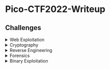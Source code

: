 # Pico-CTF2022-Writeup

## Challenges

<details>
<summary>Web Exploitation</summary>

|Question|Points|
|--------|------|
|[Inspect HTML](./Web%20Exploitation/Inspect%20HTML/)|100|
|[Search source](./Web%20Exploitation/Search%20source/)|100|
|[Forbiden Paths](./Web%20Exploitation/Forbidden%20Paths/)|200|
|[Power Cookie](./Web%20Exploitation/Power%20Cookie/)|200|
|[Roboto Sans](./Web%20Exploitation/Roboto%20Sans/)|200|
|[Secrets](./Web%20Exploitation/Secrets/)|200|
|[SQL Direct](./Web%20Exploitation/SQL%20Direct/)|200|
|[SQLiLite](./Web%20Exploitation/SQLiLite/)|300|

</details>

<details>
<summary>Cryptography</summary>

|Question|Points|
|--------|------|
|[baseic-mod-1](./Cryptography/basic-mod1/)|100|
|[baseic-mod-2](./Cryptography/basic-mod2/)|100|
|[credstuff](./Cryptography/credstuff/)|100|
|[morse-code](./Cryptography/morse-code/)|100|
|[rail-fence](./Cryptography/rail-fence/)|100|
|[substitution0](./Cryptography/substitution0/)|100|
|[substitution1](./Cryptography/substitution1/)|100|
|[substitution2](./Cryptography/substitution2/)|100|
|[transposition-trial](./Cryptography/transposition-trial/)|100|
|[Sum-O-Primes](./Cryptography/Sum-O-Primes/)|400|

</details>

<details>
<summary>Reverse Engineering</summary>

|Question|Points|
|--------|------|
|[file-run1](./Reverse%20Engineering/file-run1/)|100|
|[file-run2](./Reverse%20Engineering/file-run2/)|100|
|[GBD Test Drive](./Reverse%20Engineering/GBD%20Test%20Drive/)|100|
|[patchme.py](./Reverse%20Engineering/patchme.py/)|100|
|[Safe Opener](./Reverse%20Engineering/Safe%20Opener/)|100|
|[unpackme.py](./Reverse%20Engineering/unpackme.py/)|100|
|[bloat.py](./Reverse%20Engineering/bloat.py/)|200|
|[Fresh Java](./Reverse%20Engineering/Fresh%20Java/)|200|
|[BBbbbloat](./Reverse%20Engineering/Bbbbloat/)|300|
|[unpackme](./Reverse%20Engineering/unpackme/)|300|

</details>

<details>
<summary>Forensics</summary>

|Question|Points|
|--------|------|
|[Enhance!](./Forensics/Enhance!/)|100|
|[File types](./Forensics/File%20types/)|100|
|[Lookey here](./Forensics/Lookey%20here/)|100|
|[Packets Primer](./Forensics/Packets%20Primer/)|100|
|[Redaction gone wrong](./Forensics/Redaction%20gone%20wrong/)|100|
|[Sleuthkit Intro](./Forensics/Sleuthkit%20Intro/)|100|
|[Sleuthkit Apprentice](./Forensics/Sleuthkit%20Apprentice/)|200|
|[Eavesdrop](./Forensics/Eavesdrop/)|300|
|[Operation Oni](./Forensics/Operation%20Oni/)|300|
|[St3g0](./Forensics/St3g0/)|300|
|[Operation Orchid](./Forensics/Operation%20Orchid/)|400|
|[SideChannel](./Forensics/SideChannel/)|400|
|[Torrent Analyze](./Forensics/Torrent%20Analyze/)|400|

</details>

<details>
<summary>Binary Exploitation</summary>

|Question|Points|
|--------|------|
|[basic-file-exploit](./Binary%20Exploitation/basic-file-exploit)|100|
|[buffer overflow 0](./Binary%20Exploitation/buffer%20overflow%200/)|100|
|[CVE-XXXX-XXXX](./Binary%20Exploitation/CVE-XXXX-XXXX)|100|
|[buffer overflow 1](./Binary%20Exploitation/buffer%20overflow%201/)|200|
|[RPS](./Binary%20Exploitation/RPS)|200|
|[x-sixty-what](./Binary%20Exploitation/x-sixty-what)|200|
|[buffer overflow 2](./Binary%20Exploitation/buffer%20overflow%202)|200|
|[buffer overflow 3](./Binary%20Exploitation/buffer%20overflow%203)|300|
|[flag leak](./Binary%20Exploitation/flag%20leak)|300|

</details>
